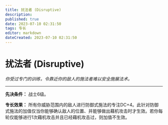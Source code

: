 ```yaml
---
title: 扰法者 (Disruptive)
description: 
published: true
date: 2023-07-10 02:31:50
tags: 专长
editor: markdown
dateCreated: 2023-07-10 02:31:50
---
```


# 扰法者 (Disruptive)

_你受过专门的训练，令靠近你的敌人的施法者难以安全施展法术。_

* * *

**先决条件：** 战士6级。

**专长效果：**
所有你威胁范围内的敌人进行防御式施法的专注DC+4。此针对防御式施法的加值仅当你能够确认敌人的位置、并能够做出藉机攻击时才生效。若你每轮仅能够进行1次藉机攻击并且已经藉机攻击过，则加值不生效。


